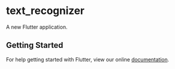 # text_recognizer

A new Flutter application.

## Getting Started

For help getting started with Flutter, view our online
[documentation](https://flutter.io/).

